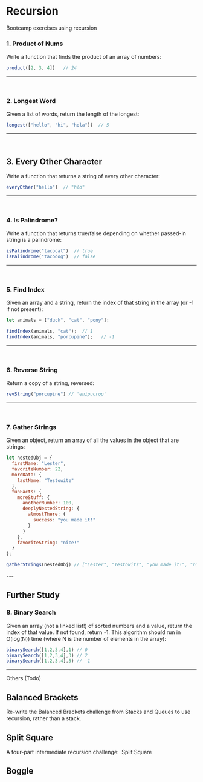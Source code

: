 # Recursion
Bootcamp exercises using recursion

### 1. Product of Nums
Write a function that finds the product of an array of numbers:

```javascript
product([2, 3, 4])   // 24
```

---
​
### 2. Longest Word
Given a list of words, return the length of the longest:

```javascript
longest(["hello", "hi", "hola"])  // 5
```

---
​
## 3. Every Other Character
Write a function that returns a string of every other character:

```javascript
everyOther("hello")  // "hlo"
```

---
​
### 4. Is Palindrome?
Write a function that returns true/false depending on whether passed-in string is a palindrome:

```javascript
isPalindrome("tacocat")  // true
isPalindrome("tacodog")  // false
```

---
​
### 5. Find Index
Given an array and a string, return the index of that string in the array (or -1 if not present):

```javascript
let animals = ["duck", "cat", "pony"];

findIndex(animals, "cat");  // 1
findIndex(animals, "porcupine");   // -1
```

---
​
### 6. Reverse String
Return a copy of a string, reversed:

```javascript
revString("porcupine") // 'enipucrop'
```

---
​
### 7. Gather Strings
Given an object, return an array of all the values in the object that are strings:

```javascript
let nestedObj = {
  firstName: "Lester",
  favoriteNumber: 22,
  moreData: {
    lastName: "Testowitz"
  },
  funFacts: {
    moreStuff: {
      anotherNumber: 100,
      deeplyNestedString: {
        almostThere: {
          success: "you made it!"
        }
      }
    },
    favoriteString: "nice!"
  }
};

gatherStrings(nestedObj) // ["Lester", "Testowitz", "you made it!", "nice!"];
```

​---

## Further Study
### 8. Binary Search
Given an array (not a linked list!) of sorted numbers and a value, return the index of that value. If not found, return -1. This algorithm should run in O(log(N)) time (where N is the number of elements in the array):

```javascript
binarySearch([1,2,3,4],1) // 0
binarySearch([1,2,3,4],3) // 2
binarySearch([1,2,3,4],5) // -1
```

---

Others (Todo)
## **Balanced Brackets**
Re-write the Balanced Brackets challenge from Stacks and Queues to use recursion, rather than a stack.

## **Split Square**
A four-part intermediate recursion challenge: 
Split Square

## **Boggle**
